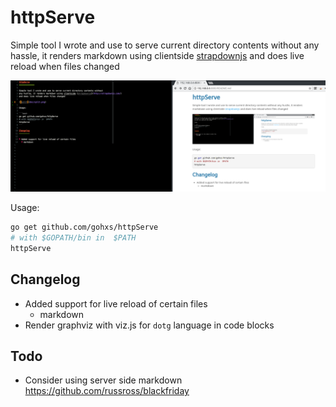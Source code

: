 httpServe
=============

Simple tool I wrote and use to serve current directory contents without
any hassle, it renders markdown using clientside [strapdownjs](http://strapdownjs.com/)
and does live reload when files changed

![split](doc/split.png)

Usage:

```bash
go get github.com/gohxs/httpServe
# with $GOPATH/bin in  $PATH
httpServe
```

Changelog
---------

* Added support for live reload of certain files
  * markdown
* Render graphviz with viz.js for `dotg` language in code blocks

Todo
---------

* Consider using server side markdown https://github.com/russross/blackfriday

